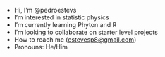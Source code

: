 - Hi, I’m @pedroestevs
- I’m interested in statistic physics
- I’m currently learning Phyton and R
- I’m looking to collaborate on starter level projects
- How to reach me (estevesp8@gmail.com)
- Pronouns: He/Him


<!---
pedroestevs/pedroestevs is a ✨ special ✨ repository because its `README.md` (this file) appears on your GitHub profile.
You can click the Preview link to take a look at your changes.
--->
